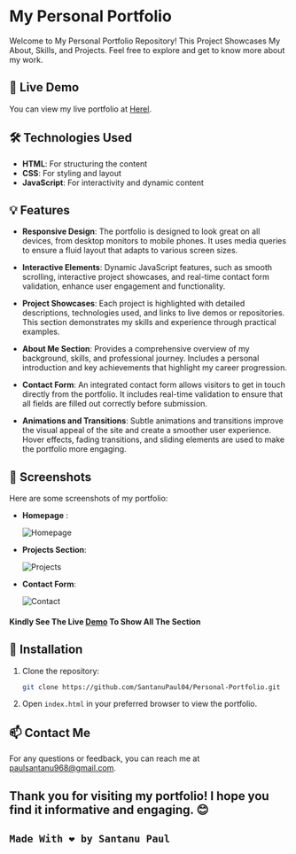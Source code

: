 # My Personal Portfolio

Welcome to My Personal Portfolio Repository! This Project Showcases My About, Skills, and Projects. Feel free to explore and get to know more about my work.

## 🚀 Live Demo

You can view my live portfolio at [Herel](https://personal-portfolio-by-santanupaul.netlify.app/).

## 🛠️ Technologies Used

- **HTML**: For structuring the content
- **CSS**: For styling and layout
- **JavaScript**: For interactivity and dynamic content


## 💡 Features

- **Responsive Design**: The portfolio is designed to look great on all devices, from desktop monitors to mobile phones. It uses media queries to ensure a fluid layout that adapts to various screen sizes.

- **Interactive Elements**: Dynamic JavaScript features, such as smooth scrolling, interactive project showcases, and real-time contact form validation, enhance user engagement and functionality.

- **Project Showcases**: Each project is highlighted with detailed descriptions, technologies used, and links to live demos or repositories. This section demonstrates my skills and experience through practical examples.

- **About Me Section**: Provides a comprehensive overview of my background, skills, and professional journey. Includes a personal introduction and key achievements that highlight my career progression.

- **Contact Form**: An integrated contact form allows visitors to get in touch directly from the portfolio. It includes real-time validation to ensure that all fields are filled out correctly before submission.

- **Animations and Transitions**: Subtle animations and transitions improve the visual appeal of the site and create a smoother user experience. Hover effects, fading transitions, and sliding elements are used to make the portfolio more engaging.

## 📸 Screenshots

Here are some screenshots of my portfolio:

- **Homepage** :

  ![Homepage](https://github.com/user-attachments/assets/eeaf5a64-89ca-44de-beeb-c2f65041f89f)


- **Projects Section**:
  
  ![Projects](https://github.com/user-attachments/assets/d6f6b870-c4a8-437a-91e9-eab26052dd8f)


- **Contact Form**:
  
  ![Contact](https://github.com/user-attachments/assets/1235e9f7-1a03-4017-9c07-c9ca70c0714b)



 #### Kindly See The Live [Demo](https://personal-portfolio-by-santanupaul.netlify.app/) To Show All The Section

## 🔧 Installation

1. Clone the repository:
    ```bash
    git clone https://github.com/SantanuPaul04/Personal-Portfolio.git
    ```
  
2. Open `index.html` in your preferred browser to view the portfolio.


## 📫 Contact Me

For any questions or feedback, you can reach me at [paulsantanu968@gmail.com](mailto:paulsantanu968@gmail.com).


## Thank you for visiting my portfolio! I hope you find it informative and engaging. 😊 

## `Made With ❤️ by Santanu Paul`

